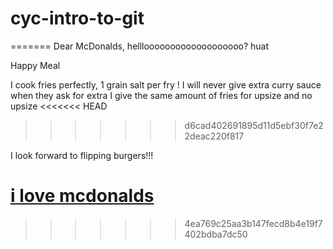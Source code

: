 # cyc-intro-to-git


=======
Dear McDonalds,
helllooooooooooooooooooo?
huat

Happy Meal


I cook fries perfectly, 1 grain salt per fry !
I will never give extra curry sauce when they ask for extra
I give the same amount of fries for upsize and no upsize
<<<<<<< HEAD
>>>>>>> d6cad402691895d11d5ebf30f7e22deac220f817

 I look forward to flipping burgers!!!









[i love mcdonalds](https://www.youtube.com/watch?v=SE1B3N_a7fE)
=======


>>>>>>> 4ea769c25aa3b147fecd8b4e19f7402bdba7dc50

